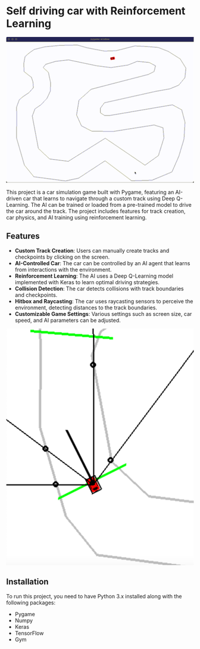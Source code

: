 # Self driving car with Reinforcement Learning

![Demo GIF](screenRecord.gif)

This project is a car simulation game built with Pygame, featuring an AI-driven car that learns to navigate through a custom track using Deep Q-Learning. The AI can be trained or loaded from a pre-trained model to drive the car around the track. The project includes features for track creation, car physics, and AI training using reinforcement learning.

## Features

- **Custom Track Creation**: Users can manually create tracks and checkpoints by clicking on the screen.
- **AI-Controlled Car**: The car can be controlled by an AI agent that learns from interactions with the environment.
- **Reinforcement Learning**: The AI uses a Deep Q-Learning model implemented with Keras to learn optimal driving strategies.
- **Collision Detection**: The car detects collisions with track boundaries and checkpoints.
- **Hitbox and Raycasting**: The car uses raycasting sensors to perceive the environment, detecting distances to the track boundaries.
- **Customizable Game Settings**: Various settings such as screen size, car speed, and AI parameters can be adjusted.

![Raycasting](raycast.png)

## Installation

To run this project, you need to have Python 3.x installed along with the following packages:

- Pygame
- Numpy
- Keras
- TensorFlow
- Gym
